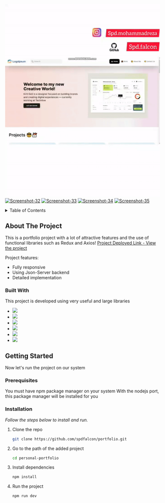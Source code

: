 <img src="./public/5.gif"></img>
<a href="https://ibb.co/0qkmkpJ"><img src="https://i.ibb.co/jhdbd94/Screenshot-32.png" alt="Screenshot-32" border="0" /></a> <a href="https://ibb.co/WzWDJQ0"><img src="https://i.ibb.co/c8cbnPw/Screenshot-33.png" alt="Screenshot-33" border="0" /></a>
<a href="https://ibb.co/N71ZKp7"><img src="https://i.ibb.co/vDsZkmD/Screenshot-34.png" alt="Screenshot-34" border="0" /></a>
<a href="https://ibb.co/s9ycnnW"><img src="https://i.ibb.co/23gRxxZ/Screenshot-35.png" alt="Screenshot-35" border="0" /></a>
<!-- TABLE OF CONTENTS -->
<details>
  <summary>Table of Contents</summary>
  <ol>
    <li>
      <a href="#about-the-project">About The Project</a>
      <ul>
        <li><a href="#built-with">Built With</a></li>
      </ul>
    </li>
    <li>
      <a href="#getting-started">Getting Started</a>
      <ul>
        <li><a href="#prerequisites">Prerequisites</a></li>
        <li><a href="#installation">Installation</a></li>
      </ul>
    </li>
  </ol>
</details>



<!-- ABOUT THE PROJECT -->
## About The Project

This is a portfolio project with a lot of attractive features and the use of functional libraries such as Redux and Axios!
[Project Deployed Link - View the project](https://personal-portfolio-kappa-flax.vercel.app/)

Project features:
* Fully responsive
* Using Json-Server backend
* Detailed implementation

### Built With

This project is developed using very useful and large libraries

* <img src='https://img.shields.io/badge/React-20232A?style=for-the-badge&logo=react&logoColor=61DAFB' >
* <img src='https://img.shields.io/badge/Redux-593D88?style=for-the-badge&logo=redux&logoColor=white' >
* <img src='https://img.shields.io/badge/Tailwind_CSS-38B2AC?style=for-the-badge&logo=tailwind-css&logoColor=white' >
* <img src='https://img.shields.io/badge/Lodash-3492FF?style=for-the-badge&logo=lodash&logoColor=white' >
* <img src='https://img.shields.io/badge/axios-671ddf?&style=for-the-badge&logo=axios&logoColor=white' >
* <img src='https://img.shields.io/badge/React_Router-CA4245?style=for-the-badge&logo=react-router&logoColor=white' >

<!-- GETTING STARTED -->
## Getting Started

Now let's run the project on our system

### Prerequisites

You must have npm package manager on your system
With the nodejs port, this package manager will be installed for you

### Installation

_Follow the steps below to install and run._

1. Clone the repo
   ```sh
   git clone https://github.com/spdfalcon/portfolio.git
   ```
2. Go to the path of the added project
   ```sh
   cd personal-portfolio
   ```
3. Install dependencies
   ```sh
   npm install
   ```
4. Run the project
   ```sh
   npm run dev
   ```
